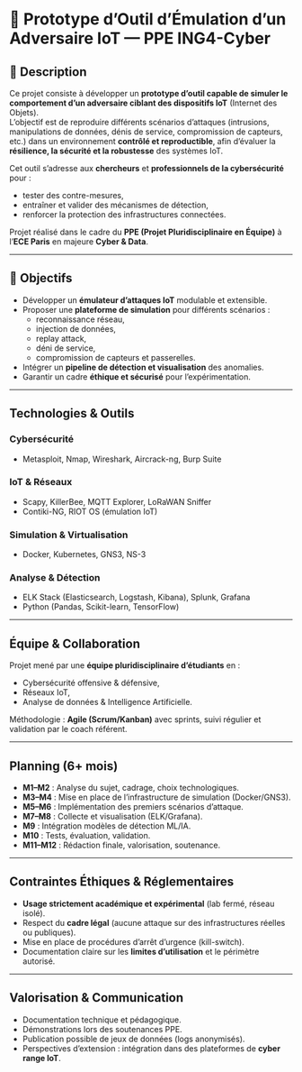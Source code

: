 # 🔴 Prototype d’Outil d’Émulation d’un Adversaire IoT — PPE ING4-Cyber

## 📌 Description
Ce projet consiste à développer un **prototype d’outil capable de simuler le comportement d’un adversaire ciblant des dispositifs IoT** (Internet des Objets).  
L’objectif est de reproduire différents scénarios d’attaques (intrusions, manipulations de données, dénis de service, compromission de capteurs, etc.) dans un environnement **contrôlé et reproductible**, afin d’évaluer la **résilience, la sécurité et la robustesse** des systèmes IoT.  

Cet outil s’adresse aux **chercheurs** et **professionnels de la cybersécurité** pour :
- tester des contre-mesures,
- entraîner et valider des mécanismes de détection,
- renforcer la protection des infrastructures connectées.

Projet réalisé dans le cadre du **PPE (Projet Pluridisciplinaire en Équipe)** à l’**ECE Paris** en majeure **Cyber & Data**.

---

## 🎯 Objectifs
- Développer un **émulateur d’attaques IoT** modulable et extensible.
- Proposer une **plateforme de simulation** pour différents scénarios :  
  - reconnaissance réseau,  
  - injection de données,  
  - replay attack,  
  - déni de service,  
  - compromission de capteurs et passerelles.  
- Intégrer un **pipeline de détection et visualisation** des anomalies.
- Garantir un cadre **éthique et sécurisé** pour l’expérimentation.

---

##  Technologies & Outils
###  Cybersécurité
- Metasploit, Nmap, Wireshark, Aircrack-ng, Burp Suite  

###  IoT & Réseaux
- Scapy, KillerBee, MQTT Explorer, LoRaWAN Sniffer  
- Contiki-NG, RIOT OS (émulation IoT)

###  Simulation & Virtualisation
- Docker, Kubernetes, GNS3, NS-3  

###  Analyse & Détection
- ELK Stack (Elasticsearch, Logstash, Kibana), Splunk, Grafana  
- Python (Pandas, Scikit-learn, TensorFlow)

---

##  Équipe & Collaboration
Projet mené par une **équipe pluridisciplinaire d’étudiants** en :
- Cybersécurité offensive & défensive,  
- Réseaux IoT,  
- Analyse de données & Intelligence Artificielle.  

Méthodologie : **Agile (Scrum/Kanban)** avec sprints, suivi régulier et validation par le coach référent.

---

##  Planning (6+ mois)
- **M1–M2** : Analyse du sujet, cadrage, choix technologiques.  
- **M3–M4** : Mise en place de l’infrastructure de simulation (Docker/GNS3).  
- **M5–M6** : Implémentation des premiers scénarios d’attaque.  
- **M7–M8** : Collecte et visualisation (ELK/Grafana).  
- **M9** : Intégration modèles de détection ML/IA.  
- **M10** : Tests, évaluation, validation.  
- **M11–M12** : Rédaction finale, valorisation, soutenance.

---

##  Contraintes Éthiques & Réglementaires
- **Usage strictement académique et expérimental** (lab fermé, réseau isolé).  
- Respect du **cadre légal** (aucune attaque sur des infrastructures réelles ou publiques).  
- Mise en place de procédures d’arrêt d’urgence (kill-switch).  
- Documentation claire sur les **limites d’utilisation** et le périmètre autorisé.

---

##  Valorisation & Communication
- Documentation technique et pédagogique.  
- Démonstrations lors des soutenances PPE.  
- Publication possible de jeux de données (logs anonymisés).  
- Perspectives d’extension : intégration dans des plateformes de **cyber range IoT**.


